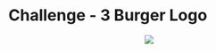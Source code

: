 # Challenge - 3 Burger Logo

<p text align="center"><img src="https://user-images.githubusercontent.com/54719422/94364252-8c857780-00e5-11eb-8707-5cd8ae2695ee.png"></p>